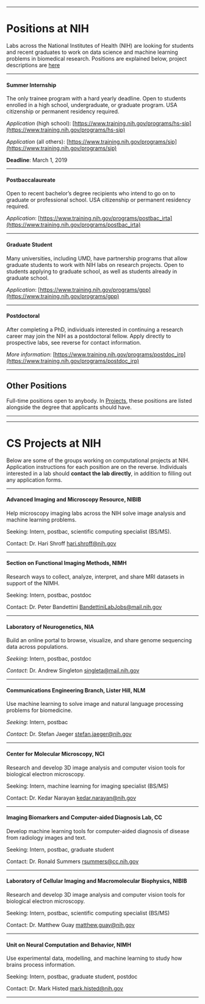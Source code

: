 
---

# Positions at NIH

Labs across the National Institutes of Health (NIH) are looking for students and recent graduates to work on data science and machine learning problems in biomedical research. Positions are explained below, project descriptions are [here](#cs-projects-at-nih)

---

#### Summer Internship

The only trainee program with a hard yearly deadline. Open to students enrolled in a high school, undergraduate, or graduate program. USA citizenship or permanent residency required.

_Application_ (high school): [https://www.training.nih.gov/programs/hs-sip](https://www.training.nih.gov/programs/hs-sip)

_Application_ (all others): [https://www.training.nih.gov/programs/sip](https://www.training.nih.gov/programs/sip)

**Deadline**: March 1, 2019

---

#### Postbaccalaureate

Open to recent bachelor’s degree recipients who intend to go on to graduate or professional school. USA citizenship or permanent residency required.

_Application_: [https://www.training.nih.gov/programs/postbac_irta](https://www.training.nih.gov/programs/postbac_irta)

---

#### Graduate Student

Many universities, including UMD, have partnership programs that allow graduate students to work with NIH labs on research projects. Open to students applying to graduate school, as well as students already in graduate school.

_Application_: [https://www.training.nih.gov/programs/gpp](https://www.training.nih.gov/programs/gpp)

---

#### Postdoctoral 

After completing a PhD, individuals interested in continuing a research career may join the NIH as a postdoctoral fellow. Apply directly to prospective labs, see reverse for contact information.

_More information_: [https://www.training.nih.gov/programs/postdoc_irp](https://www.training.nih.gov/programs/postdoc_irp)

---

## Other Positions

Full-time positions open to anybody. In [Projects](#cs-projects-at-nih), these positions are listed alongside the degree that applicants should have.

---

---


# CS Projects at NIH

Below are some of the groups working on computational projects at NIH. Application instructions for each position are on the reverse. Individuals interested in a lab should **contact the lab directly**, in addition to filling out any application forms.

---

#### Advanced Imaging and Microscopy Resource, NIBIB

Help microscopy imaging labs across the NIH solve image analysis and machine learning problems.

Seeking: Intern, postbac, scientific computing specialist (BS/MS).

Contact: Dr. Hari Shroff <hari.shroff@nih.gov>

---

#### Section on Functional Imaging Methods, NIMH

Research ways to collect, analyze, interpret, and share MRI datasets in support of the NIMH.

Seeking: Intern, postbac, postdoc

Contact: Dr. Peter Bandettini <BandettiniLabJobs@mail.nih.gov>

---

#### Laboratory of Neurogenetics, NIA

Build an online portal to browse, visualize, and share genome sequencing data across populations.

_Seeking_: Intern, postbac, postdoc

_Contact_: Dr. Andrew Singleton <singleta@mail.nih.gov>

---

#### Communications Engineering Branch, Lister Hill, NLM

Use machine learning to solve image and natural language processing problems for biomedicine.

_Seeking_: Intern, postbac

_Contact_: Dr. Stefan Jaeger <stefan.jaeger@nih.gov>

---

#### Center for Molecular Microscopy, NCI

Research and develop 3D image analysis and computer vision tools for biological electron microscopy.

Seeking: Intern, machine learning for imaging specialist (BS/MS)

Contact: Dr. Kedar Narayan <kedar.narayan@nih.gov>

---

#### Imaging Biomarkers and Computer-aided Diagnosis Lab, CC

Develop machine learning tools for computer-aided diagnosis of disease from radiology images and text.

Seeking: Intern, postbac, graduate student

Contact: Dr. Ronald Summers <rsummers@cc.nih.gov>

---

#### Laboratory of Cellular Imaging and Macromolecular Biophysics, NIBIB

Research and develop 3D image analysis and computer vision tools for biological electron microscopy.

Seeking: Intern, postbac, scientific computing specialist (BS/MS)

Contact: Dr. Matthew Guay <matthew.guay@nih.gov>

---

#### Unit on Neural Computation and Behavior, NIMH

Use experimental data, modelling, and machine learning to study how brains process information.

Seeking: Intern, postbac, graduate student, postdoc

Contact: Dr. Mark Histed <mark.histed@nih.gov>

---


